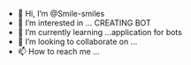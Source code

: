 - 👋 Hi, I’m @Smile-smiles
- 👀 I’m interested in ... CREATING BOT
- 🌱 I’m currently learning ...application for bots
- 💞️ I’m looking to collaborate on ...
- 📫 How to reach me ...

<!---
Smile-smiles/Smile-smiles is a ✨ special ✨ repository because its `README.md` (this file) appears on your GitHub profile.
You can click the Preview link to take a look at your changes.
--->
